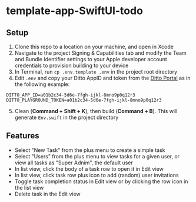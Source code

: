 # template-app-SwiftUI-todo

## Setup  
1. Clone this repo to a location on your machine, and open in Xcode    
2. Navigate to the project Signing & Capabilities tab and modify the Team and Bundle Identifier 
settings to your Apple developer account credentials to provision building to your device       
3. In Terminal, run `cp .env.template .env` in the project root directory    
4. Edit `.env` and copy your Ditto AppID and token from the [Ditto Portal](https://portal.ditto.live/) 
as in the following example:    
```
DITTO_APP_ID=a01b2c34-5d6e-7fgh-ijkl-8mno9p0q12r3
DITTO_PLAYGROUND_TOKEN=a01b2c34-5d6e-7fgh-ijkl-8mno9p0q12r3
```
5. Clean (**Command + Shift + K**), then build (**Command + B**). This will generate `Env.swift` in
the project directory  

## Features  
- Select "New Task" from the plus menu to create a simple task  
- Select "Users" from the plus menu to view tasks for a given user, or view all tasks as 
"Super Adnim", the default user    
- In list view, click the body of a task row to open it in Edit view  
- In list view, click task row plus icon to add (random) user invitations  
- Toggle task completion status in Edit view or by clicking the row icon in the list view    
- Delete task in the Edit view  
